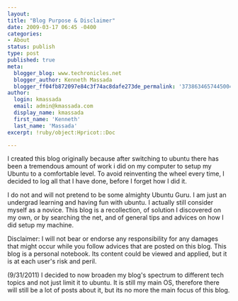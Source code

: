 ```yaml
---
layout:
title: "Blog Purpose & Disclaimer"
date: 2009-03-17 06:45 -0400
categories:
- About
status: publish
type: post
published: true
meta:
  blogger_blog: www.techronicles.net
  blogger_author: Kenneth Massada
  blogger_ff04fb872097e84c3f74ac8dafe273de_permalink: '3738634657445004456'
author:
  login: kmassada
  email: admin@kmassada.com
  display_name: kmassada
  first_name: 'Kenneth'
  last_name: 'Massada'
excerpt: !ruby/object:Hpricot::Doc

---
```

<p>I created this blog originally because after switching to ubuntu there has been a tremendous amount of work i did on my computer to setup my Ubuntu to a comfortable level. To avoid reinventing the wheel every time, I decided to log all that I have done, before I forget how I did it.</p>
<p>I do not and will not pretend to be some almighty Ubuntu Guru. I am just an undergrad learning and having fun with ubuntu.  I actually still consider myself as a novice. This blog is a recollection, of solution I discovered on my own, or by searching the net, and of general tips and advices on how I did setup my machine.</p>
<p>Disclaimer: I will not bear or endorse any responsibility for any damages that might occur while you follow advices that are posted on this blog. This blog is a personal notebook. Its content could be viewed and applied, but it is at each user's risk and peril.</p>
<p>(9/31/2011) I decided to now broaden my blog's spectrum to different tech topics and not just limit it to ubuntu. It is still my main OS, therefore there will still be a lot of posts about it, but its no more the main focus of this blog.</p>
